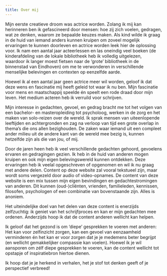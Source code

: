 ```yaml
---
title: Over mij
---
```

Mijn eerste creatieve droom was actrice worden. Zolang ik mij kan herinneren ben ik gefascineerd door mensen: hoe zij zich voelen, gedragen, wat ze denken, waarom ze bepaalde keuzes maken. Als kind wilde ik graag in de huid van iemand anders kunnen kruipen om zoveel mogelijk ervaringen te kunnen doorleven en actrice worden leek hier de oplossing voor. Ik nam een aantal jaar acteerlessen en las oneindig veel boeken (de kinderafdeling van de lokale bibliotheek heb ik volledig uitgelezen, waardoor ik langer moest fietsen naar de ‘grote’ bibliotheek in de binnenstad van Eindhoven) om me te verwonderen in verschillende menselijke belevingen en contexten op eenzelfde aarde. 

Hoewel ik al een aantal jaar geen actrice meer wil worden, geloof ik dat deze wens en fascinatie mij heeft geleid tot waar ik nu ben. Mijn fascinatie voor mens en maatschappij speelde én speelt een rode draad door mijn leven. Het medium acteren heb ik verruild voor schrijven. 

Mijn interesse in gedachten, gevoel, en gedrag bracht me tot het volgen van een bachelor- en masteropleiding tot psycholoog, werken in de zorg en het maken van solo-reizen over de wereld. Ik sprak mensen van uiteenlopende leeftijden en achtergronden en zag na verloop van tijd een grote overlap in thema’s die ons allen bezighouden. De zaken waar iemand uit een compleet ander milieu uit de andere kant van de wereld mee bezig is, kunnen hetzelfde zijn als die van jou, of mij. 

Door de jaren heen heb ik veel verschillende gedachten gehoord, gevoelens ervaren en gedragingen gezien. Ik heb in de huid van anderen mogen kruipen en ook mijn eigen belevingswereld kunnen ontdekken. Deze ervaringen heb ik veelal opgeschreven of opgenomen en wil ik nu graag met andere delen. Content op deze website zal vooral tekstueel zijn, maar wordt soms vergezeld door audio of video-opnames. De content van deze website is een mix tussen mijn eigen bevindingen en gedachtestromingen van anderen. Dit kunnen (oud-)cliënten, vrienden, familieleden, kennissen, filosofen, psychologen of een combinatie van bovenstaande zijn. Alles is anoniem. 

Het uiteindelijke doel van het delen van deze content is enerzijds zelfzuchtig: ik geniet van het schrijfproces en kan er mijn gedachten mee ordenen. Anderzijds hoop ik dat de content anderen wellicht kan helpen. 

Ik geloof dat het gezond is om ‘diepe’ gesprekken te voeren met anderen: Het kan voor zelfinzicht zorgen, kan een gevoel van eenzaamheid verminderen én het kan er voor zorgen dat je je medemens beter begrijpt (en wellicht gemakkelijker compassie kan voelen). Hoewel ik je wil aansporen om zélf diepe gesprekken te voeren, kan de content wellicht tot opstapje of inspiratiebron hiertoe dienen.  

Ik hoop dat je je herkend in verhalen, het je stof tot denken geeft of je perspectief verbreed! 